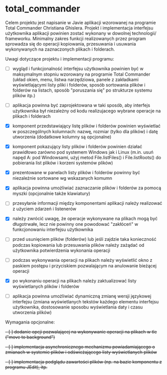 # total_commander

Celem projektu jest napisanie w Javie aplikacji wzorowanej na programie
Total Commander Christiana Ghislera. Projekt i implementacja interfejsu
użytkownika aplikacji powinien zostać wykonany w dowolnej technologii/
frameworku.
Minimalny zakres funkcji realizowanych przez program sprowadza się do
operacji kopiowania, przesuwania i usuwania wykonywanych na zaznaczonych
plikach i folderach.

Uwagi dotyczące projektu i implementacji programu:

- [ ] wygląd i funkcjonalność interfejsu użytkownika powinien być w maksymalnym
  stopniu wzorowany na programie Total Commander (układ okien, menu,
  listwa narzędziowa, panele z zakładkami wyświetlającymi listy pliki
  i folderów, sposób sortowania plików i folderów na listach, sposób
  "poruszania się" po strukturze systemu plików itp.)

- [ ] aplikacja powinna być zaprojektowana w taki sposób, aby interfejs
  użytkownika był niezależny od kodu realizujacego wybrane operacje na
  plikach i folderach

- [X] komponent przedstawiający listę plików i folderów powinien wyświetlać
  w poszczególnych kolumnach: nazwę, rozmiar (tylko dla plików) i datę
  utworzenia (dodatkowe kolumny są opcjonalne)

- [X] komponent pokazujący listy plików i folderów powinien działać prawidłowo
  zarówno pod systemem Windows jak i Linux (m.in. usuń napęd A: pod
  Windowsami, użyj metod File.listFiles() i File.listRoots() do pobierania
  list plików i korzeni systemów plików)

- [X] prezentowane w panelach listy plików i folderów powinny być niezależnie
  sortowane wg wskazanych komumn

- [X] aplikacja powinna umożliwiać zaznaczanie plików i folderów za pomocą
  myszki (opcjonalnie także klawiatury)

- [ ] przesyłanie informacji między komponentami aplikacji należy realizować
  z użyciem zdarzeń i listenerów

- [X] należy zwrócić uwagę, że operacje wykonywane na plikach mogą być
  długotrwałe, lecz nie powinny one powodować "zakłóceń" w funkcjonowaniu
  interfejsu użytkownika

- [ ] przed usunięciem plików (folderów) lub jeśli zajdzie taka konieczność
  podczas kopiowania lub przesuwania plików należy zażądać od użytkownika
  potwierdzenia wykonania operacji

- [ ] podczas wykonywania operacji na plikach należy wyświetlić okno z paskiem
  postępu i przyciskiem pozwalającym na anulowanie bieżącej operacji

- [X] po wykonaniu operacji na plikach należy zaktualizować listy wyświetlanych
  plików i folderów

- [ ] aplikacja powinna umożliwiać dynamiczną zmianę wersji językowej interfejsu
  (zmiana wyświetlanych tekstów każdego elementu interfejsu użytkownika,
  dostosowanie sposobu wyświetlania daty i czasu utworzenia plików) 

Wymagania opcjonalne:

~~- [ ] dodanie opcji pozwalającej na wykonywanie operacji na plikach w tle
  ("move to background")~~

~~- [ ] implementacja asynchronicznego mechanizmu powiadamiającego o zmianach
  w systemie plików i odświeżającego listy wyświetlanych plików~~

~~- [ ] implementacja podglądu zawartości plików (np. na bazie komponentu
  z programu JEdit), itp.~~
